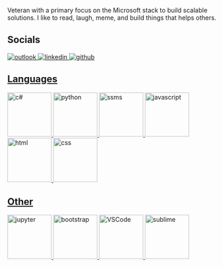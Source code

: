Veteran with a primary focus on the Microsoft stack to build scalable solutions. I like to read, laugh, meme, and build things that helps others.
<!-- Socials -->
  <h2>Socials</h2>
  <p align="left">
  <a href="mailto:pirin.singapan@outlook.com"><img src="https://img.icons8.com/plasticine/100/000000/ms-outlook--v2.png" title="outlook">
  <a href="https://www.linkedin.com/in/pirin-singapan/"><img src="https://img.icons8.com/doodle/96/000000/linkedin-circled.png" title="linkedin">
  <a href="https://github.com/psingapan"><img src="https://img.icons8.com/doodle/96/000000/github--v1.png" title="github">
</p>
    
  <!-- Languages -->
  <h2>Languages</h2>    
  <p align="left">
   <img alt="c#" src="https://www.freeiconspng.com/uploads/c-logo-icon-18.png" width="100" title="c#">
  <img alt="python" src="https://i.giphy.com/media/LMt9638dO8dftAjtco/200.webp" width="100" title="python">
    <span><img src="https://www.freeiconspng.com/uploads/sql-server-icon-8.png" width="100px" title="ssms"></span>
  <img alt="javascript" src="https://media3.giphy.com/media/ln7z2eWriiQAllfVcn/200w.webp" width="100" title="javascript">
  <img alt-"html5" src="https://media.giphy.com/media/XAxylRMCdpbEWUAvr8/giphy.gif" width="100" title="html">
  <img alt="css" src="https://media.giphy.com/media/fsEaZldNC8A1PJ3mwp/giphy.gif" width="100" title="css">
</p>

<!-- Other Tools: Frameworks, IDEs, Systems -->
  <h2>Other</h2>
  <p align="left">
  <span><img src="https://cdn.jsdelivr.net/gh/devicons/devicon@latest/icons/jupyter/jupyter-original.svg" width="100px" title="jupyter"></span>
  <span><img src="https://cdn.jsdelivr.net/gh/devicons/devicon@latest/icons/bootstrap/bootstrap-plain.svg" width="100px" title="bootstrap"></span>
  <span><img alt="VSCode" src="https://i.giphy.com/media/IdyAQJVN2kVPNUrojM/200.webp" width="100" title="vscode"></span>
  <span><img alt="sublime" src="https://media.giphy.com/media/jnDKffgCfGYOp6cMTK/giphy.gif" width="100" title="sublime"></span>
</p>

